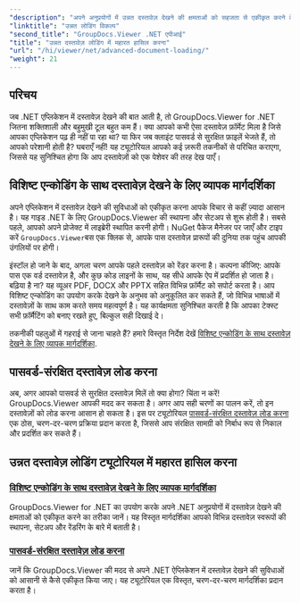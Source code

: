 ```yaml
---
"description": "अपने अनुप्रयोगों में उन्नत दस्तावेज़ देखने की क्षमताओं को सहजता से एकीकृत करने के लिए GroupDocs.Viewer for .NET ट्यूटोरियल का अन्वेषण करें।"
"linktitle": "उन्नत लोडिंग विकल्प"
"second_title": "GroupDocs.Viewer .NET एपीआई"
"title": "उन्नत दस्तावेज़ लोडिंग में महारत हासिल करना"
"url": "/hi/viewer/net/advanced-document-loading/"
"weight": 21
---
```


## परिचय

जब .NET एप्लिकेशन में दस्तावेज़ देखने की बात आती है, तो GroupDocs.Viewer for .NET जितना शक्तिशाली और बहुमुखी टूल बहुत कम हैं। क्या आपको कभी ऐसा दस्तावेज़ फ़ॉर्मेट मिला है जिसे आपका एप्लिकेशन पढ़ ही नहीं पा रहा था? या फिर जब क्लाइंट पासवर्ड से सुरक्षित फ़ाइलें भेजते हैं, तो आपको परेशानी होती है? घबराएँ नहीं! यह ट्यूटोरियल आपको कई ज़रूरी तकनीकों से परिचित कराएगा, जिससे यह सुनिश्चित होगा कि आप दस्तावेज़ों को एक पेशेवर की तरह देख पाएँ।

## विशिष्ट एन्कोडिंग के साथ दस्तावेज़ देखने के लिए व्यापक मार्गदर्शिका

अपने एप्लिकेशन में दस्तावेज़ देखने की सुविधाओं को एकीकृत करना आपके विचार से कहीं ज़्यादा आसान है। यह गाइड .NET के लिए GroupDocs.Viewer की स्थापना और सेटअप से शुरू होती है। सबसे पहले, आपको अपने प्रोजेक्ट में लाइब्रेरी स्थापित करनी होगी। NuGet पैकेज मैनेजर पर जाएँ और टाइप करें `GroupDocs.Viewer`बस एक क्लिक से, आपके पास दस्तावेज़ प्रारूपों की दुनिया तक पहुंच आपकी उंगलियों पर होगी।

इंस्टॉल हो जाने के बाद, अगला चरण आपके पहले दस्तावेज़ को रेंडर करना है। कल्पना कीजिए: आपके पास एक वर्ड दस्तावेज़ है, और कुछ कोड लाइनों के साथ, यह सीधे आपके ऐप में प्रदर्शित हो जाता है। बढ़िया है ना? यह व्यूअर PDF, DOCX और PPTX सहित विभिन्न फ़ॉर्मैट को सपोर्ट करता है। आप विशिष्ट एन्कोडिंग का उपयोग करके देखने के अनुभव को अनुकूलित कर सकते हैं, जो विभिन्न भाषाओं में दस्तावेज़ों के साथ काम करते समय महत्वपूर्ण है। यह कार्यक्षमता सुनिश्चित करती है कि आपका टेक्स्ट सभी फ़ॉर्मैटिंग को बनाए रखते हुए, बिल्कुल सही दिखाई दे।

तकनीकी पहलुओं में गहराई से जाना चाहते हैं? हमारे विस्तृत निर्देश देखें [विशिष्ट एन्कोडिंग के साथ दस्तावेज़ देखने के लिए व्यापक मार्गदर्शिका](./document-viewing-with-specific-encoding/).

## पासवर्ड-संरक्षित दस्तावेज़ लोड करना

अब, अगर आपको पासवर्ड से सुरक्षित दस्तावेज़ मिलें तो क्या होगा? चिंता न करें! GroupDocs.Viewer आपकी मदद कर सकता है। अगर आप सही चरणों का पालन करें, तो इन दस्तावेज़ों को लोड करना आसान हो सकता है। इस पर ट्यूटोरियल [पासवर्ड-संरक्षित दस्तावेज़ लोड करना](./loading-password-protected-document/) एक ठोस, चरण-दर-चरण प्रक्रिया प्रदान करता है, जिससे आप संरक्षित सामग्री को निर्बाध रूप से निकाल और प्रदर्शित कर सकते हैं।

## उन्नत दस्तावेज़ लोडिंग ट्यूटोरियल में महारत हासिल करना
### [विशिष्ट एन्कोडिंग के साथ दस्तावेज़ देखने के लिए व्यापक मार्गदर्शिका](./document-viewing-with-specific-encoding/)
GroupDocs.Viewer for .NET का उपयोग करके अपने .NET अनुप्रयोगों में दस्तावेज़ देखने की क्षमताओं को एकीकृत करने का तरीका जानें। यह विस्तृत मार्गदर्शिका आपको विभिन्न दस्तावेज़ स्वरूपों की स्थापना, सेटअप और रेंडरिंग के बारे में बताती है।
### [पासवर्ड-संरक्षित दस्तावेज़ लोड करना](./loading-password-protected-document/)
जानें कि GroupDocs.Viewer की मदद से अपने .NET ऐप्लिकेशन में दस्तावेज़ देखने की सुविधाओं को आसानी से कैसे एकीकृत किया जाए। यह ट्यूटोरियल एक विस्तृत, चरण-दर-चरण मार्गदर्शिका प्रदान करता है।